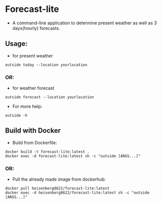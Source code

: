 # Forecast-lite
* A command-line application to determine present weather as well as 3 days(hourly) forecasts.

## Usage:
* for present weather
```
outside today --location yourlocation
```
### OR:
* for weather forecast
```
outside forecast --location yourlocation
```
* For more help:
```
outside -h
```
## Build with Docker

* Build from Dockerfile:
```
docker build -t forecast-lite:latest .
docker exec -d forecast-lite:latest sh -c "outside [ARGS...]"
```

### OR:
* Pull the already made image from dockerhub:
```
docker pull heisenberg8622/forecast-lite:latest
docker exec -d heisenberg8622/forecast-lite:latest sh -c "outside [ARGS...]"
```
